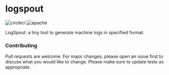 # logspout

![circleci](https://circleci.com/gh/jiwen624/logspout.svg?&style=shield&circle-token=03cbb9928f598c18e45b96161e4bb254ac90bfab "circleci")
![apache](https://raw.githubusercontent.com/leesper/go_rng/master/LICENSE "apache")

LogSpout: a tiny tool to generate machine logs in specified format.


### Contributing

Pull requests are welcome. For major changes, please open an issue first to discuss what you would like to change. Please make sure to update tests as appropriate.
